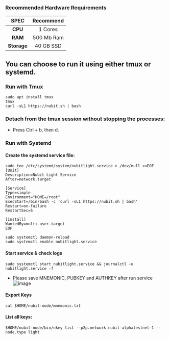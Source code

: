 ### Recommended Hardware Requirements

|   SPEC      |       Recommend          |
| :---------: | :-----------------------:|
|   **CPU**   |        1 Cores           |
|   **RAM**   |        500 Mb Ram        |
| **Storage** |        40 GB SSD         |

## You can choose to run it using either tmux or systemd.
### Run with Tmux
```
sudo apt install tmux
tmux
curl -sL1 https://nubit.sh | bash
```
### Detach from the tmux session without stopping the processes:
- Press Ctrl + b, then d.
### Run with Systemd
#### Create the systemd service file:
```
sudo tee /etc/systemd/system/nubitlight.service > /dev/null <<EOF
[Unit]
Description=Nubit Light Service
After=network.target

[Service]
Type=simple
Environment="HOME=/root"
ExecStart=/bin/bash -c 'curl -sL1 https://nubit.sh | bash'
Restart=on-failure
RestartSec=5

[Install]
WantedBy=multi-user.target
EOF
```
```
sudo systemctl daemon-reload
sudo systemctl enable nubitlight.service
```
#### Start service & check logs
```
sudo systemctl start nubitlight.service && journalctl -u nubitlight.service -f
```
- Please save MNEMONIC, PUBKEY and AUTHKEY after run service
![image](https://github.com/vnbnode/VNBnode-Guides/assets/40466326/5cb06916-aea0-4e1a-be84-2a9e186f067b)
#### Export Keys
```
cat $HOME/nubit-node/mnemonic.txt
```
#### List all keys:
```
$HOME/nubit-node/bin/nkey list --p2p.network nubit-alphatestnet-1 --node.type light
```
